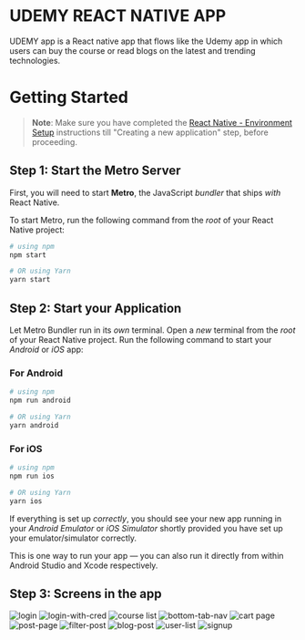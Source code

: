 # UDEMY REACT NATIVE APP
UDEMY app is a React native app that flows like the Udemy app in which users can buy the course or read blogs on the latest and trending technologies.

# Getting Started

>**Note**: Make sure you have completed the [React Native - Environment Setup](https://reactnative.dev/docs/environment-setup) instructions till "Creating a new application" step, before proceeding.

## Step 1: Start the Metro Server

First, you will need to start **Metro**, the JavaScript _bundler_ that ships _with_ React Native.

To start Metro, run the following command from the _root_ of your React Native project:

```bash
# using npm
npm start

# OR using Yarn
yarn start
```

## Step 2: Start your Application

Let Metro Bundler run in its _own_ terminal. Open a _new_ terminal from the _root_ of your React Native project. Run the following command to start your _Android_ or _iOS_ app:

### For Android

```bash
# using npm
npm run android

# OR using Yarn
yarn android
```

### For iOS

```bash
# using npm
npm run ios

# OR using Yarn
yarn ios
```

If everything is set up _correctly_, you should see your new app running in your _Android Emulator_ or _iOS Simulator_ shortly provided you have set up your emulator/simulator correctly.

This is one way to run your app — you can also run it directly from within Android Studio and Xcode respectively.

## Step 3: Screens in the app

![login](https://github.com/shrinarpat/UDEMY-REACT-NATIVE-APP/assets/44049208/fb50f568-b303-4390-97b5-ad834fcd28bf)
![login-with-cred](https://github.com/shrinarpat/UDEMY-REACT-NATIVE-APP/assets/44049208/0fb083e7-7b11-48a7-8cad-bf0fc8e09ade)
![course list](https://github.com/shrinarpat/UDEMY-REACT-NATIVE-APP/assets/44049208/67c28c31-0306-489e-af15-850f9053ebde)
![bottom-tab-nav](https://github.com/shrinarpat/UDEMY-REACT-NATIVE-APP/assets/44049208/51566cdb-fe54-4a13-9d86-d737968c266a)
![cart page](https://github.com/shrinarpat/UDEMY-REACT-NATIVE-APP/assets/44049208/5e7b9a72-c774-45aa-b7d6-7da5339bf86c)
![post-page](https://github.com/shrinarpat/UDEMY-REACT-NATIVE-APP/assets/44049208/32ad2b4e-7173-4844-a19e-4c454497cf5e)
![filter-post](https://github.com/shrinarpat/UDEMY-REACT-NATIVE-APP/assets/44049208/74705fdc-1d3f-4026-8be5-c68e73cdd5f1)
![blog-post](https://github.com/shrinarpat/UDEMY-REACT-NATIVE-APP/assets/44049208/462b54e7-0570-4669-ab4e-45432d0bd4db)
![user-list](https://github.com/shrinarpat/UDEMY-REACT-NATIVE-APP/assets/44049208/03b77441-6ca5-4e94-b91f-1f606d23421a)
![signup](https://github.com/shrinarpat/UDEMY-REACT-NATIVE-APP/assets/44049208/2a21c781-53f0-472b-bd5e-bf2a9f546713)
